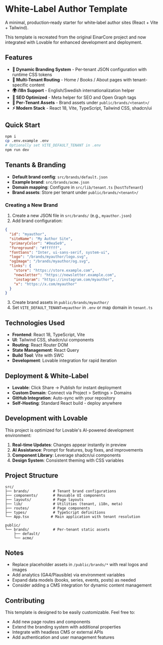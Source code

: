# White‑Label Author Template

A minimal, production‑ready starter for white‑label author sites (React + Vite + Tailwind).

This template is recreated from the original EinarCore project and now integrated with Lovable for enhanced development and deployment.

## Features

- **🎨 Dynamic Branding System** - Per‑tenant JSON configuration with runtime CSS tokens
- **🔄 Multi-Tenant Routing** - Home / Books / About pages with tenant-specific content
- **🌍 i18n Support** - English/Swedish internationalization helper
- **📱 SEO Optimized** - Meta helper for SEO and Open Graph tags
- **🎯 Per‑Tenant Assets** - Brand assets under `public/brands/<tenant>/`
- **⚡ Modern Stack** - React 18, Vite, TypeScript, Tailwind CSS, shadcn/ui

## Quick Start

```bash
npm i
cp .env.example .env
# Optionally set VITE_DEFAULT_TENANT in .env
npm run dev
```

## Tenants & Branding

- **Default brand config**: `src/brands/default.json`
- **Example brand**: `src/brands/acme.json`
- **Domain mapping**: Configure in `src/lib/tenant.ts` (`hostToTenant`)
- **Brand assets**: Store per tenant under `public/brands/<tenant>/`

### Creating a New Brand

1. Create a new JSON file in `src/brands/` (e.g., `myauthor.json`)
2. Add brand configuration:
```json
{
  "id": "myauthor",
  "siteName": "My Author Site",
  "primaryColor": "#0ea5e9",
  "foreground": "#ffffff",
  "fontSans": "Inter, ui-sans-serif, system-ui",
  "logo": "/brands/myauthor/logo.svg",
  "ogImage": "/brands/myauthor/og.svg",
  "links": {
    "store": "https://store.example.com",
    "newsletter": "https://newsletter.example.com",
    "instagram": "https://instagram.com/myauthor",
    "x": "https://x.com/myauthor"
  }
}
```
3. Create brand assets in `public/brands/myauthor/`
4. Set `VITE_DEFAULT_TENANT=myauthor` in `.env` or map domain in `tenant.ts`

## Technologies Used

- **Frontend**: React 18, TypeScript, Vite
- **UI**: Tailwind CSS, shadcn/ui components
- **Routing**: React Router DOM
- **State Management**: React Query
- **Build Tool**: Vite with SWC
- **Development**: Lovable integration for rapid iteration

## Deployment & White‑Label

- **Lovable**: Click Share → Publish for instant deployment
- **Custom Domain**: Connect via Project > Settings > Domains
- **GitHub Integration**: Auto-sync with your repository
- **Self-Hosting**: Standard React build - deploy anywhere

## Development with Lovable

This project is optimized for Lovable's AI-powered development environment:

1. **Real-time Updates**: Changes appear instantly in preview
2. **AI Assistance**: Prompt for features, bug fixes, and improvements  
3. **Component Library**: Leverage shadcn/ui components
4. **Design System**: Consistent theming with CSS variables

## Project Structure

```
src/
├── brands/           # Tenant brand configurations
├── components/       # Reusable UI components
├── layouts/          # Page layouts
├── lib/              # Utilities (tenant, i18n, meta)
├── routes/           # Page components
├── types/            # TypeScript definitions
└── App.tsx          # Main application with tenant resolution

public/
└── brands/           # Per-tenant static assets
    ├── default/
    └── acme/
```

## Notes

- Replace placeholder assets in `/public/brands/*` with real logos and images
- Add analytics (GA4/Plausible) via environment variables
- Expand data models (books, series, events, posts) as needed
- Consider adding a CMS integration for dynamic content management

## Contributing

This template is designed to be easily customizable. Feel free to:
- Add new page routes and components
- Extend the branding system with additional properties
- Integrate with headless CMS or external APIs
- Add authentication and user management features
